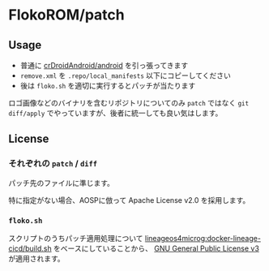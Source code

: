 # FlokoROM/patch

## Usage

- 普通に [crDroidAndroid/android](https://github.com/crdroidandroid/android/tree/13.0) を引っ張ってきます
- `remove.xml` を `.repo/local_manifests` 以下にコピーしてください
- 後は `floko.sh` を適切に実行するとパッチが当たります

ロゴ画像などのバイナリを含むリポジトリについてのみ `patch` ではなく `git diff/apply` でやっていますが、後者に統一しても良い気はします。

## License

### それぞれの `patch` / `diff`

パッチ先のファイルに準じます。

特に指定がない場合、AOSPに倣って Apache License v2.0 を採用します。

### `floko.sh`

スクリプトのうちパッチ適用処理について [lineageos4microg:docker-lineage-cicd/build.sh](https://github.com/lineageos4microg/docker-lineage-cicd/blob/master/src/build.sh) をベースにしていることから、 [GNU General Public License v3](https://www.gnu.org/licenses/gpl-3.0.html) が適用されます。

